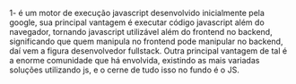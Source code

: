 1- é um motor de execução javascript desenvolvido inicialmente pela google, sua principal vantagem é executar código javascript além do navegador, tornando javascript utilizável além do frontend no backend, significando que quem manipula no frontend pode manipular no backend, daí vem a figura desenvolvedor fullstack.
Outra principal vantagem de tal é a enorme comunidade que há envolvida, existindo as mais variadas soluções utilizando js, e o cerne de tudo isso no fundo é o JS.
